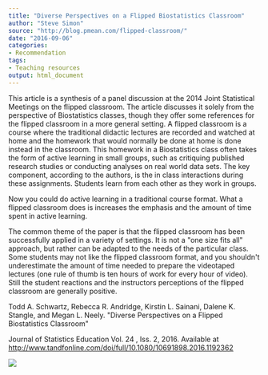 ```yaml
---
title: "Diverse Perspectives on a Flipped Biostatistics Classroom"
author: "Steve Simon"
source: "http://blog.pmean.com/flipped-classroom/"
date: "2016-09-06"
categories:
- Recommendation
tags:
- Teaching resources
output: html_document
---
```


This article is a synthesis of a panel discussion at the 2014 Joint
Statistical Meetings on the flipped classroom. The article discusses it
solely from the perspective of Biostatistics classes, though they offer
some references for the flipped classroom in a more general setting. A
flipped classroom is a course where the traditional didactic lectures
are recorded and watched at home and the homework that would normally be
done at home is done instead in the classroom. This homework in a
Biostatistics class often takes the form of active learning in small
groups, such as critiquing published research studies or conducting
analyses on real world data sets. The key component, according to the
authors, is the in class interactions during these assignments. Students
learn from each other as they work in groups.

Now you could do active learning in a traditional course format. What a
flipped classroom does is increases the emphasis and the amount of time
spent in active learning.

The common theme of the paper is that the flipped classroom has been
successfully applied in a variety of settings. It is not a "one size
fits all" approach, but rather can be adapted to the needs of the
particular class. Some students may not like the flipped classroom
format, and you shouldn't underestimate the amount of time needed to
prepare the videotaped lectures (one rule of thumb is ten hours of work
for every hour of video). Still the student reactions and the
instructors perceptions of the flipped classroom are generally
positive.

<!---More--->

Todd A. Schwartz, Rebecca R. Andridge, Kirstin L. Sainani, Dalene K.
Stangle, and Megan L. Neely. "Diverse Perspectives on a Flipped
Biostatistics Classroom"

Journal of Statistics Education Vol. 24 , Iss. 2, 2016. Available at
<http://www.tandfonline.com/doi/full/10.1080/10691898.2016.1192362>

![](http://www.pmean.com/images/images/16/flipped-classroom01.png)




